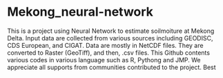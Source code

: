 # Mekong_neural-network
This is a project using Neural Network to estimate soilmoiture at Mekong Delta. Input data are collected from various sources including GEODISC, CDS European, and CIGAT. Data are mostly in NetCDF files. They are converted to Raster (GeoTiff), and then, .csv files.
This Github contents various codes in various language such as R, Pythong and JMP. 
We appreciate all supports from communities contributed to the project. 
Best

